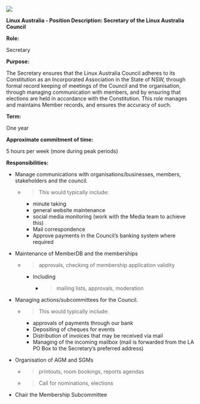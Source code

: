 ![](Pictures/10000201000003BC000001CEEA5FFC6CEC27A34D.png)

<span id="anchor"></span>**Linux Australia - Position Description:
Secretary of the Linux Australia Council**

<span id="anchor-1"></span>**Role:**

Secretary

<span id="anchor-2"></span>**Purpose:**

The Secretary ensures that the Linux Australia Council adheres to its
Constitution as an Incorporated Association in the State of NSW, through
formal record keeping of meetings of the Council and the organisation,
through managing communication with members, and by ensuring that
elections are held in accordance with the Constitution. This role
manages and maintains Member records, and ensures the accuracy of such. 

<span id="anchor-3"></span>**Term:**

One year

<span id="anchor-4"></span>**Approximate commitment of time:**

5 hours per week (more during peak periods)

<span id="anchor-4"></span>**Responsibilities:**

  - Manage communications with organisations/businesses, members,
    stakeholders and the council.
    
      - > This would typically include:
        
          - minute taking
          - general website maintenance
          - social media monitoring (work with the Media team to achieve
            this)
          - Mail correspondence 
          - Approve payments in the Council’s banking system where
            required

  - Maintenance of MemberDB and the memberships 
    
      - > approvals, checking of membership application validity 
        
          - Including
            
              - > mailing lists, approvals, moderation

  - Managing actions/subcommittees for the Council. 
    
      - > This would typically include:
        
          - approvals of payments through our bank
          - Depositing of cheques for events
          - Distribution of invoices that may be received via mail
          - Managing of the incoming mailbox (mail is forwarded from the
            LA PO Box to the Secretary’s preferred address)

  - Organisation of AGM and SGMs 
    
      - > printouts, room bookings, reports agendas
    
      - > Call for nominations, elections

  - Chair the Membership Subcommittee
